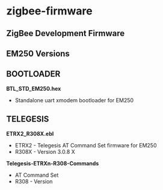 # zigbee-firmware
## ZigBee Development Firmware

## EM250 Versions

## BOOTLOADER ##
__BTL_STD_EM250.hex__
* Standalone uart xmodem bootloader for EM250

## TELEGESIS ##
__ETRX2_R308X.ebl__
* ETRX2 - Telegesis AT Command Set firmware for EM250
* R308X - Version 3.0.8 X
  
__Telegesis-ETRXn-R308-Commands__
* AT Command Set
* R308 - Version

